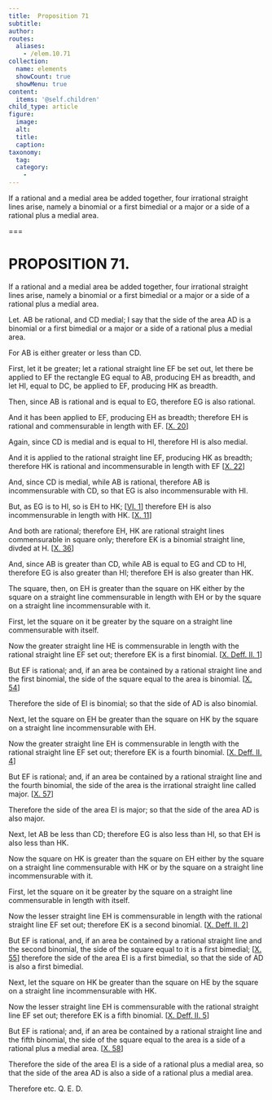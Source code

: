```yaml
---
title:  Proposition 71
subtitle: 
author:
routes:
  aliases:
    - /elem.10.71
collection:
  name: elements
  showCount: true
  showMenu: true
content:
  items: '@self.children'
child_type: article
figure:
  image:
  alt:
  title:
  caption:
taxonomy:
  tag:
  category:
    - 
---
```


<p><hi rend="ital">If a rational and a medial area be added together, four irrational straight lines arise, namely a binomial or a first bimedial or a major or a side of a rational plus a medial area</hi>. </p>

===

<h1>PROPOSITION 71.</h1>
<p><span class="ital">If a rational and a medial area be added together, four irrational straight lines arise, namely a binomial or a first bimedial or a major or a side of a rational plus a medial area</span>. </p>

<p>Let. <span class="ital">AB</span> be rational, and <span class="ital">CD</span> medial; I say that the <quote>side</quote>
 of the area <span class="ital">AD</span> is a binomial or a first bimedial or a major or a side of a rational plus a medial area. <pb n="152"/></p>

<p>For <span class="ital">AB</span> is either greater or less than <span class="ital">CD</span>. </p>

<p>First, let it be greater; let a rational straight line <span class="ital">EF</span> be set out, let there be applied to <span class="ital">EF</span> the rectangle <span class="ital">EG</span> equal to <span class="ital">AB</span>, producing <span class="ital">EH</span> as breadth, and let <span class="ital">HI</span>, equal to <span class="ital">DC</span>, be applied to <span class="ital">EF</span>, producing <span class="ital">HK</span> as breadth. 
      </p>

<p>Then, since <span class="ital">AB</span> is rational and is equal to <span class="ital">EG</span>, therefore <span class="ital">EG</span> is also rational. </p>

<p>And it has been applied to <span class="ital">EF</span>, producing <span class="ital">EH</span> as breadth; therefore <span class="ital">EH</span> is rational and commensurable in length with <span class="ital">EF</span>. [<a href="/elem.10.20">X. 20</a>] </p>

<p>Again, since <span class="ital">CD</span> is medial and is equal to <span class="ital">HI</span>, therefore <span class="ital">HI</span> is also medial. </p>

<p>And it is applied to the rational straight line <span class="ital">EF</span>, producing <span class="ital">HK</span> as breadth; therefore <span class="ital">HK</span> is rational and incommensurable in length with <span class="ital">EF</span> [<a href="/elem.10.22">X. 22</a>] </p>

<p>And, since <span class="ital">CD</span> is medial, while <span class="ital">AB</span> is rational, therefore <span class="ital">AB</span> is incommensurable with <span class="ital">CD</span>, so that <span class="ital">EG</span> is also incommensurable with <span class="ital">HI</span>. </p>

<p>But, as <span class="ital">EG</span> is to <span class="ital">HI</span>, so is <span class="ital">EH</span> to <span class="ital">HK</span>; [<a href="/elem.6.1">VI. 1</a>] therefore <span class="ital">EH</span> is also incommensurable in length with <span class="ital">HK</span>. [<a href="/elem.10.11">X. 11</a>] </p>

<p>And both are rational; therefore <span class="ital">EH</span>, <span class="ital">HK</span> are rational straight lines commensurable in square only; therefore <span class="ital">EK</span> is a binomial straight line, divded at <span class="ital">H</span>. [<a href="/elem.10.36">X. 36</a>] <pb n="153"/></p>

<p>And, since <span class="ital">AB</span> is greater than <span class="ital">CD</span>, while <span class="ital">AB</span> is equal to <span class="ital">EG</span> and <span class="ital">CD</span> to <span class="ital">HI</span>, therefore <span class="ital">EG</span> is also greater than <span class="ital">HI</span>; therefore <span class="ital">EH</span> is also greater than <span class="ital">HK</span>. </p>

<p>The square, then, on <span class="ital">EH</span> is greater than the square on <span class="ital">HK</span> either by the square on a straight line commensurable in length with <span class="ital">EH</span> or by the square on a straight line incommensurable with it. </p>

<p>First, let the square on it be greater by the square on a straight line commensurable with itself. </p>

<p>Now the greater straight line <span class="ital">HE</span> is commensurable in length with the rational straight line <span class="ital">EF</span> set out; therefore <span class="ital">EK</span> is a first binomial. [<a href="/elem.10.def.2.1">X. Deff. II. 1</a>] </p>

<p>But <span class="ital">EF</span> is rational; and, if an area be contained by a rational straight line and the first binomial, the side of the square equal to the area is binomial. [<a href="/elem.10.54">X. 54</a>] </p>

<p>Therefore the <quote>side</quote>
 of <span class="ital">EI</span> is binomial; so that the <quote>side</quote>
 of <span class="ital">AD</span> is also binomial. </p>

<p>Next, let the square on <span class="ital">EH</span> be greater than the square on <span class="ital">HK</span> by the square on a straight line incommensurable with <span class="ital">EH</span>. </p>

<p>Now the greater straight line <span class="ital">EH</span> is commensurable in length with the rational straight line <span class="ital">EF</span> set out; therefore <span class="ital">EK</span> is a fourth binomial. [<a href="/elem.10.def.2.4">X. Deff. II. 4</a>] </p>

<p>But <span class="ital">EF</span> is rational; and, if an area be contained by a rational straight line and the fourth binomial, the <quote>side</quote>
 of the area is the irrational straight line called major. [<a href="/elem.10.57">X. 57</a>] </p>

<p>Therefore the <quote>side</quote>
 of the area <span class="ital">EI</span> is major; so that the <quote>side</quote>
 of the area <span class="ital">AD</span> is also major. </p>

<p>Next, let <span class="ital">AB</span> be less than <span class="ital">CD</span>; therefore <span class="ital">EG</span> is also less than <span class="ital">HI</span>, so that <span class="ital">EH</span> is also less than <span class="ital">HK</span>. </p>

<p>Now the square on <span class="ital">HK</span> is greater than the square on <span class="ital">EH</span> either by the square on a straight line commensurable with <span class="ital">HK</span> or by the square on a straight line incommensurable with it. <pb n="154"/></p>

<p>First, let the square on it be greater by the square on a straight line commensurable in length with itself. </p>

<p>Now the lesser straight line <span class="ital">EH</span> is commensurable in length with the rational straight line <span class="ital">EF</span> set out; therefore <span class="ital">EK</span> is a second binomial. [<a href="/elem.10.def.2.2">X. Deff. II. 2</a>] </p>

<p>But <span class="ital">EF</span> is rational, and, if an area be contained by a rational straight line and the second binomial, the side of the square equal to it is a first bimedial; [<a href="/elem.10.55">X. 55</a>] therefore the <quote>side</quote>
 of the area <span class="ital">EI</span> is a first bimedial, so that the <quote>side</quote>
 of <span class="ital">AD</span> is also a first bimedial. </p>

<p>Next, let the square on <span class="ital">HK</span> be greater than the square on <span class="ital">HE</span> by the square on a straight line incommensurable with <span class="ital">HK</span>. </p>

<p>Now the lesser straight line <span class="ital">EH</span> is commensurable with the rational straight line <span class="ital">EF</span> set out; therefore <span class="ital">EK</span> is a fifth binomial. [<a href="/elem.10.def.2.5">X. Deff. II. 5</a>] </p>

<p>But <span class="ital">EF</span> is rational; and, if an area be contained by a rational straight line and the fifth binomial, the side of the square equal to the area is a side of a rational plus a medial area. [<a href="/elem.10.58">X. 58</a>] </p>

<p>Therefore the <quote>side</quote>
 of the area <span class="ital">EI</span> is a side of a rational plus a medial area, so that the <quote>side</quote>
 of the area <span class="ital">AD</span> is also a side of a rational plus a medial area. </p>

<p>Therefore etc. Q. E. D.</p>
